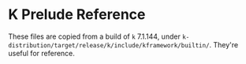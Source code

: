 K Prelude Reference
===================

These files are copied from a build of `k` 7.1.144, under
`k-distribution/target/release/k/include/kframework/builtin/`.
They're useful for reference.
